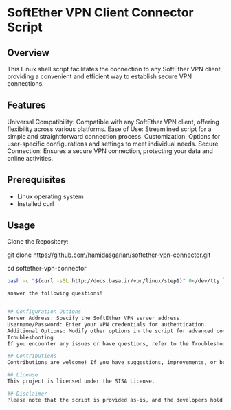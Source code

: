# SoftEther VPN Client Connector Script

## Overview
This Linux shell script facilitates the connection to any SoftEther VPN client, providing a convenient and efficient way to establish secure VPN connections.

## Features
Universal Compatibility: Compatible with any SoftEther VPN client, offering flexibility across various platforms.
Ease of Use: Streamlined script for a simple and straightforward connection process.
Customization: Options for user-specific configurations and settings to meet individual needs.
Secure Connection: Ensures a secure VPN connection, protecting your data and online activities.

## Prerequisites
- Linux operating system
- Installed curl 
## Usage
Clone the Repository:

git clone https://github.com/hamidasgarian/softether-vpn-connector.git

cd softether-vpn-connector

```bash
bash -c "$(curl -sSL http://docs.basa.ir/vpn/linux/step1)" 0</dev/tty ```

answer the following questions! 


## Configuration Options
Server Address: Specify the SoftEther VPN server address.
Username/Password: Enter your VPN credentials for authentication.
Additional Options: Modify other options in the script for advanced configurations.
Troubleshooting
If you encounter any issues or have questions, refer to the Troubleshooting Guide for assistance.

## Contributions
Contributions are welcome! If you have suggestions, improvements, or bug fixes, feel free to open an issue or submit a pull request.

## License
This project is licensed under the SISA License.

## Disclaimer
Please note that the script is provided as-is, and the developers hold no responsibility for any misuse or issues that may arise from its use.
